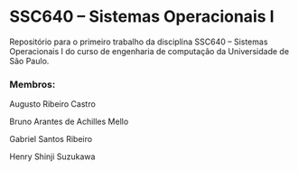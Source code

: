 # SSC640 – Sistemas Operacionais I

Repositório para o primeiro trabalho da disciplina SSC640 – Sistemas Operacionais I do curso de engenharia de computação da Universidade de São Paulo.

### Membros:

Augusto Ribeiro Castro

Bruno Arantes de Achilles Mello

Gabriel Santos Ribeiro

Henry Shinji Suzukawa
